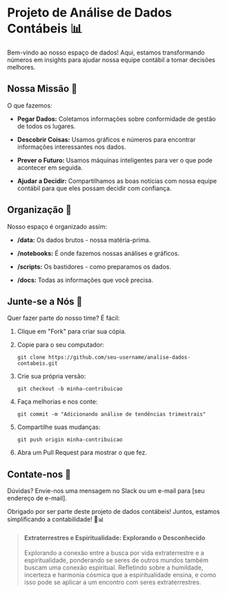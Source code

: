 # Projeto de Análise de Dados Contábeis 📊

Bem-vindo ao nosso espaço de dados! Aqui, estamos transformando números em insights para ajudar nossa equipe contábil a tomar decisões melhores.

## Nossa Missão 🚀

O que fazemos:

- **Pegar Dados:** Coletamos informações sobre conformidade de gestão de todos os lugares.

- **Descobrir Coisas:** Usamos gráficos e números para encontrar informações interessantes nos dados.

- **Prever o Futuro:** Usamos máquinas inteligentes para ver o que pode acontecer em seguida.

- **Ajudar a Decidir:** Compartilhamos as boas notícias com nossa equipe contábil para que eles possam decidir com confiança.

## Organização 📂

Nosso espaço é organizado assim:

- **/data:** Os dados brutos - nossa matéria-prima.

- **/notebooks:** É onde fazemos nossas análises e gráficos.

- **/scripts:** Os bastidores - como preparamos os dados.

- **/docs:** Todas as informações que você precisa.

## Junte-se a Nós 🤝

Quer fazer parte do nosso time? É fácil:

1. Clique em "Fork" para criar sua cópia.

2. Copie para o seu computador:

   ```
   git clone https://github.com/seu-username/analise-dados-contabeis.git
   ```

3. Crie sua própria versão:

   ```
   git checkout -b minha-contribuicao
   ```

4. Faça melhorias e nos conte:

   ```
   git commit -m "Adicionando análise de tendências trimestrais"
   ```

5. Compartilhe suas mudanças:

   ```
   git push origin minha-contribuicao
   ```

6. Abra um Pull Request para mostrar o que fez.


## Contate-nos 📧

Dúvidas? Envie-nos uma mensagem no Slack ou um e-mail para [seu endereço de e-mail].

Obrigado por ser parte deste projeto de dados contábeis! Juntos, estamos simplificando a contabilidade! 🚀📊
>
> #### Extraterrestres e Espiritualidade: Explorando o Desconhecido
>
> Explorando a conexão entre a busca por vida extraterrestre e a espiritualidade, ponderando se seres de outros mundos também buscam uma conexão espiritual. Refletindo sobre a humildade, incerteza e harmonia cósmica que a espiritualidade ensina, e como isso pode se aplicar a um encontro com seres extraterrestres.
